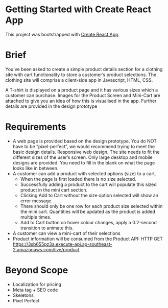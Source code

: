 # Getting Started with Create React App

This project was bootstrapped with [Create React App](https://github.com/facebook/create-react-app).

# Brief

You’ve been asked to create a simple product details section for a clothing site with cart functionality to store a customer’s product selections. The clothing site will comprise a client-side app in Javascript, HTML, CSS.

A T-shirt is displayed on a product page and it has various sizes which a customer can purchase. Images for the Product Screen and Mini-Cart are attached to give you an idea of how this is visualised in the app. Further details are provided in the design prototype

# Requirements

- A web page is provided based on the design prototype. You do NOT have to be “pixel-perfect”, we would recommend trying to meet the basic design details.
Responsive web design. The site needs to fit the different sizes of the user’s screen. Only large desktop and mobile designs are provided. You need to fill in the blank on what the page looks like in between.
- A customer can add a product with selected options (size) to a cart.
    - When the page is first loaded there is no size selected.
    - Successfully adding a product to the cart will populate this sized product in the mini cart section.
    - Clicking Add to Cart without the size option selected will show an error message.
    - There should only be one row for each product size selected within the mini cart. Quantities will be updated as the product is added multiple times.
    - Add to Cart button on hover colour changes, apply a 0.2-second transition to animate this.
- A customer can view a mini-cart of their selections
- Product information will be consumed from the Product API: HTTP GET https://3sb655pz3a.execute-api.ap-southeast-2.amazonaws.com/live/product

# Beyond Scope
- Localization for pricing
- Meta tag + SEO code
- Skeletons
- Pixel Perfect